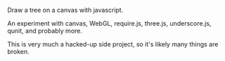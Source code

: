 Draw a tree on a canvas with javascript.

An experiment with canvas, WebGL, require.js, three.js, underscore.js, qunit, and probably more.

This is very much a hacked-up side project, so it's likely many things are broken.
